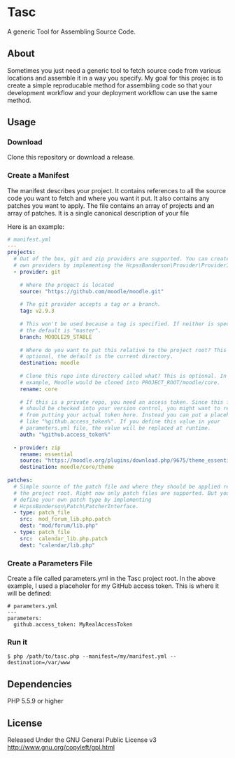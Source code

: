 # Tasc

A generic Tool for Assembling Source Code.

## About

Sometimes you just need a generic tool to fetch source code from various 
locations and assemble it in a way you specify. My goal for this projec is to
create a simple reproducable method for assembling code so that your 
development workflow and your deployment workflow can use the same method.

## Usage

### Download

Clone this repository or download a release.

### Create a Manifest

The manifest describes your project. It contains references to all the source
code you want to fetch and where you want it put. It also contains any patches
you want to apply. The file contains an array of projects and an array of 
patches. It is a single canonical description of your file

Here is an example:

```yml
# manifest.yml
---
projects:
  # Out of the box, git and zip providers are supported. You can create your
  # own providers by implementing the HcpssBanderson\Provider\ProviderInterface.
  - provider: git
    
    # Where the progect is located
    source: "https://github.com/moodle/moodle.git"
    
    # The git provider accepts a tag or a branch.
    tag: v2.9.3
    
    # This won't be used because a tag is specified. If neither is specified,
    # the default is "master".
    branch: MOODLE29_STABLE
    
    # Where do you want to put this relative to the project root? This is 
    # optional, the default is the current directory.
    destination: moodle
    
    # Clone this repo into directory called what? This is optional. In this 
    # example, Moodle would be cloned into PROJECT_ROOT/moodle/core.
    rename: core
    
    # If this is a private repo, you need an access token. Since this file 
    # should be checked into your version control, you might want to refrain 
    # from putting your actual token here. Instead you can put a placeholer
    # like "%github.access_token%". If you define this value in your 
    # parameters.yml file, the value will be replaced at runtime.
    auth: "%github.access_token%"
    
  - provider: zip
    rename: essential
    source: "https://moodle.org/plugins/download.php/9675/theme_essential_moodle29_2015062412.zip"
    destination: moodle/core/theme
  
patches:
  # Simple source of the patch file and where they should be applied relative to 
  # the project root. Right now only patch files are supported. But you can
  # define your own patch type by implementing 
  # HcpssBanderson\Patch\PatcherInterface.
  - type: patch_file
    src:  mod_forum_lib.php.patch
    dest: "mod/forum/lib.php"
  - type: patch_file
    src:  calendar_lib.php.patch
    dest: "calendar/lib.php"
```

### Create a Parameters File

Create a file called parameters.yml in the Tasc project root. In the above 
example, I used a placeholer for my GitHub access token. This is where it will
be defined:

```
# parameters.yml
---
parameters:
  github.access_token: MyRealAccessToken
```

### Run it

```
$ php /path/to/tasc.php --manifest=/my/manifest.yml --destination=/var/www
```

## Dependencies

PHP 5.5.9 or higher

## License

Released Under the GNU General Public License v3 
http://www.gnu.org/copyleft/gpl.html
